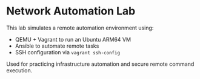 # Network Automation Lab
                                                                     
This lab simulates a remote automation environment using:

- QEMU + Vagrant to run an Ubuntu ARM64 VM
- Ansible to automate remote tasks
- SSH configuration via `vagrant ssh-config`

Used for practicing infrastructure automation and secure remote command execution.

